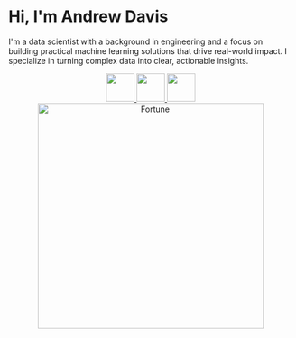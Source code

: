 # Hi, I'm Andrew Davis

I'm a data scientist with a background in engineering and a focus on building practical machine learning solutions that drive real-world impact. I specialize in turning complex data into clear, actionable insights.


<p align="center"> 
    <a href="https://www.linkedin.com/in/lucashenrique-santos/">
        <img height="50" src="images/linkedin_icon.svg" />
    </a>
    <a href="mailto:lucas.hneto@hotmail.com">
        <img height="50" src="images/gmail_icon.svg" />
    </a>
    <a href="https://discord.com/users/379762938019446785">
        <img height="50" src="images/discord_icon.svg" />
    </a>
    <br/>
    <img src="metrics.plugin.fortune.svg" alt="Fortune" width="400">
</p>

